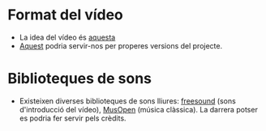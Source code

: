 # Format del vídeo #

  * La idea del vídeo és [aquesta](https://www.youtube.com/watch?v=VUUkMaNJ1KI)
  * [Aquest](https://www.youtube.com/watch?v=RDkjGD1kGdQ) podria servir-nos per properes versions del projecte.

# Biblioteques de sons #

  * Existeixen diverses biblioteques de sons lliures: [freesound](http://www.freesound.org/browse/) (sons d'introducció del vídeo), [MusOpen](https://musopen.org/music/) (música clàssica). La darrera potser es podria fer servir pels crèdits.
